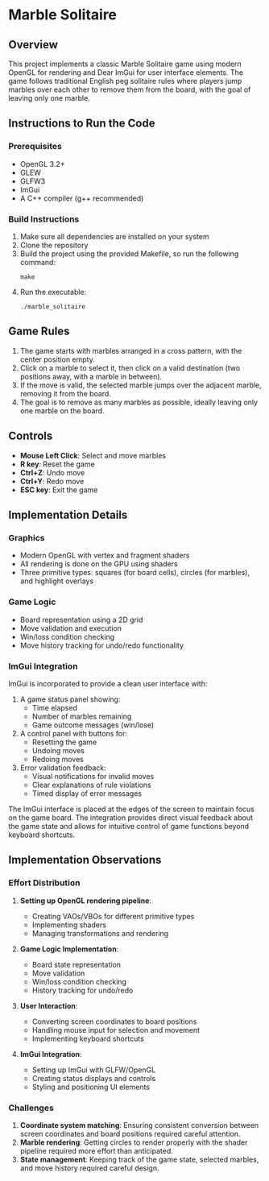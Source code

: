 # Marble Solitaire

## Overview
This project implements a classic Marble Solitaire game using modern OpenGL for rendering and Dear ImGui for user interface elements. The game follows traditional English peg solitaire rules where players jump marbles over each other to remove them from the board, with the goal of leaving only one marble.

## Instructions to Run the Code

### Prerequisites
- OpenGL 3.2+
- GLEW
- GLFW3
- ImGui
- A C++ compiler (g++ recommended)

### Build Instructions
1. Make sure all dependencies are installed on your system
2. Clone the repository
3. Build the project using the provided Makefile, so run the following command:
   ```
   make
   ```
4. Run the executable:
   ```
   ./marble_solitaire
   ```

## Game Rules
1. The game starts with marbles arranged in a cross pattern, with the center position empty.
2. Click on a marble to select it, then click on a valid destination (two positions away, with a marble in between).
3. If the move is valid, the selected marble jumps over the adjacent marble, removing it from the board.
4. The goal is to remove as many marbles as possible, ideally leaving only one marble on the board.

## Controls
- **Mouse Left Click**: Select and move marbles
- **R key**: Reset the game
- **Ctrl+Z**: Undo move
- **Ctrl+Y**: Redo move
- **ESC key**: Exit the game

## Implementation Details

### Graphics
- Modern OpenGL with vertex and fragment shaders
- All rendering is done on the GPU using shaders
- Three primitive types: squares (for board cells), circles (for marbles), and highlight overlays

### Game Logic
- Board representation using a 2D grid
- Move validation and execution
- Win/loss condition checking
- Move history tracking for undo/redo functionality

### ImGui Integration
ImGui is incorporated to provide a clean user interface with:
1. A game status panel showing:
   - Time elapsed
   - Number of marbles remaining
   - Game outcome messages (win/lose)
2. A control panel with buttons for:
   - Resetting the game
   - Undoing moves
   - Redoing moves
3. Error validation feedback:
   - Visual notifications for invalid moves
   - Clear explanations of rule violations
   - Timed display of error messages

The ImGui interface is placed at the edges of the screen to maintain focus on the game board. The integration provides direct visual feedback about the game state and allows for intuitive control of game functions beyond keyboard shortcuts.

## Implementation Observations

### Effort Distribution
1. **Setting up OpenGL rendering pipeline**:
   - Creating VAOs/VBOs for different primitive types
   - Implementing shaders
   - Managing transformations and rendering

2. **Game Logic Implementation**: 
   - Board state representation
   - Move validation
   - Win/loss condition checking
   - History tracking for undo/redo

3. **User Interaction**:
   - Converting screen coordinates to board positions
   - Handling mouse input for selection and movement
   - Implementing keyboard shortcuts

4. **ImGui Integration**:
   - Setting up ImGui with GLFW/OpenGL
   - Creating status displays and controls
   - Styling and positioning UI elements

### Challenges
1. **Coordinate system matching**: Ensuring consistent conversion between screen coordinates and board positions required careful attention.
2. **Marble rendering**: Getting circles to render properly with the shader pipeline required more effort than anticipated.
3. **State management**: Keeping track of the game state, selected marbles, and move history required careful design.

